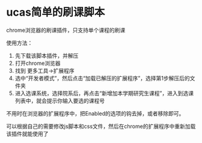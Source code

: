 # ucas简单的刷课脚本
chrome浏览器的刷课插件，只支持单个课程的刷课

使用方法：

1. 先下载该脚本插件，并解压
2. 打开chrome浏览器
3. 找到  更多工具->扩展程序
4. 选中“开发者模式”，然后点击“加载已解压的扩展程序”，选择第1步解压后的文件夹
5. 进入选课系统，选择院系后，再点击“新增加本学期研究生课程”，进入到选课列表中，就会提示你输入要选的课程号

不用时在浏览器的扩展程序中，把Enabled的选项的钩去掉，或者移除即可。

可以根据自己的需要修改js脚本和css文件，然后在chrome的扩展程序中重新加载该插件就能使用了

